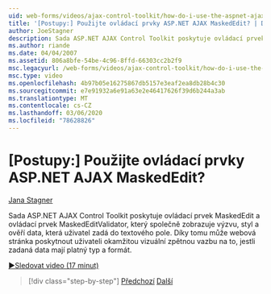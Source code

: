 ```yaml
---
uid: web-forms/videos/ajax-control-toolkit/how-do-i-use-the-aspnet-ajax-maskededit-controls
title: '[Postupy:] Použijte ovládací prvky ASP.NET AJAX MaskedEdit? | Dokumenty Microsoft'
author: JoeStagner
description: Sada ASP.NET AJAX Control Toolkit poskytuje ovládací prvek MaskedEdit a ovládací prvek MaskedEditValidator, který společně vyzvat k zobrazení výzvy, stylu a ověření d...
ms.author: riande
ms.date: 04/04/2007
ms.assetid: 806a8bfe-54be-4c96-8ffd-66303cc2b2f9
msc.legacyurl: /web-forms/videos/ajax-control-toolkit/how-do-i-use-the-aspnet-ajax-maskededit-controls
msc.type: video
ms.openlocfilehash: 4b97b05e16275867db5157e3eaf2ea8db28b4c30
ms.sourcegitcommit: e7e91932a6e91a63e2e46417626f39d6b244a3ab
ms.translationtype: MT
ms.contentlocale: cs-CZ
ms.lasthandoff: 03/06/2020
ms.locfileid: "78628826"
---
```

# <a name="how-do-i-use-the-aspnet-ajax-maskededit-controls"></a>[Postupy:] Použijte ovládací prvky ASP.NET AJAX MaskedEdit?

[Jana Stagner](https://github.com/JoeStagner)

Sada ASP.NET AJAX Control Toolkit poskytuje ovládací prvek MaskedEdit a ovládací prvek MaskedEditValidator, který společně zobrazuje výzvu, styl a ověří data, která uživatel zadá do textového pole. Díky tomu může webová stránka poskytnout uživateli okamžitou vizuální zpětnou vazbu na to, jestli zadaná data mají platný typ a formát.

[&#9654;Sledovat video (17 minut)](https://channel9.msdn.com/Blogs/ASP-NET-Site-Videos/how-do-i-use-the-aspnet-ajax-maskededit-controls)

> [!div class="step-by-step"]
> [Předchozí](how-do-i-use-the-aspnet-ajax-dropdown-control.md)
> [Další](how-do-i-use-the-aspnet-ajax-mutuallyexclusive-checkbox-extender.md)
